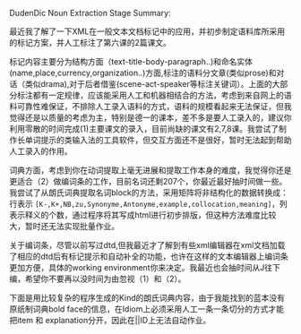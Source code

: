 ﻿DudenDic Noun Extraction Stage Summary:

最近我了解了一下XML在一般文本文档标记中的应用，并初步制定语料库所采用的标记方案，并人工标注了第六课的2篇课文。

标记内容主要分为结构方面（text-title-body-paragraph..)和命名实体(name,place,currency,organization..)方面,标注的语料分文章(类似prose)和对话（类似drama),对于后者借鉴(scene-act-speaker等标注关键词）。上面的大部分标注都有一定规律，应该能采用人工和机器相结合的方法，考虑到来自网上的语料可靠性难保证，不排除人工录入语料的方式，语料的规模看起来无法保证，但我觉得还是以质量的考虑为主，特别是德一的课本，差不多是要人工录入的，建议你利用零散的时间完成(1)主要课文的录入，目前尚缺的课文有2,7,8课。我尝试了制作长单词提示的类输入法的工具软件，但交互方面还不是很好，暂时无法起到帮助人工录入的作用。

词典方面，考虑到你在动词提取上毫无进展和提取工作本身的难度，我觉得你还是更适合（2）做编词条的工作，目前名词还剩207个，你最近最好抽时间做一些。我尝试了从朗氏词典提取名词block的方法，采用矩阵将非结构化的数据转换成：行表示
`[K-,K+,NB,zu,Synonyme,Antonyme,example,collocation,meaning]`，列表示释义的个数，通过程序将其写成html进行初步排版，但这种方法难度比较大，暂时还无法实现批量作业。

关于编词条，尽管以前写过dtd,但我最近才了解到有些xml编辑器在xml文档加载了相应的dtd后有标记提示和自动补全的功能，也许在这样的文本编辑器上编词条更加方便，具体的working environment你来决定。我最近也会抽时间从J往下编，希望你不要再以没时间为由忽视（1）和（2）。

下面是用比较复杂的程序生成的Kind的朗氏词典内容，由于我能找到的蓝本没有原纸制词典bold face的信息，在Idiom上必须采用人工一条一条切分的方式才能把item 和 explanation分开，因此在||ID上无法自动作业。